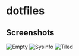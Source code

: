 # dotfiles

## Screenshots
![Empty](./assets/empty.png)
![Sysinfo](./assets/sysinfo.png)
![Tiled](./assets/tiled.png)
